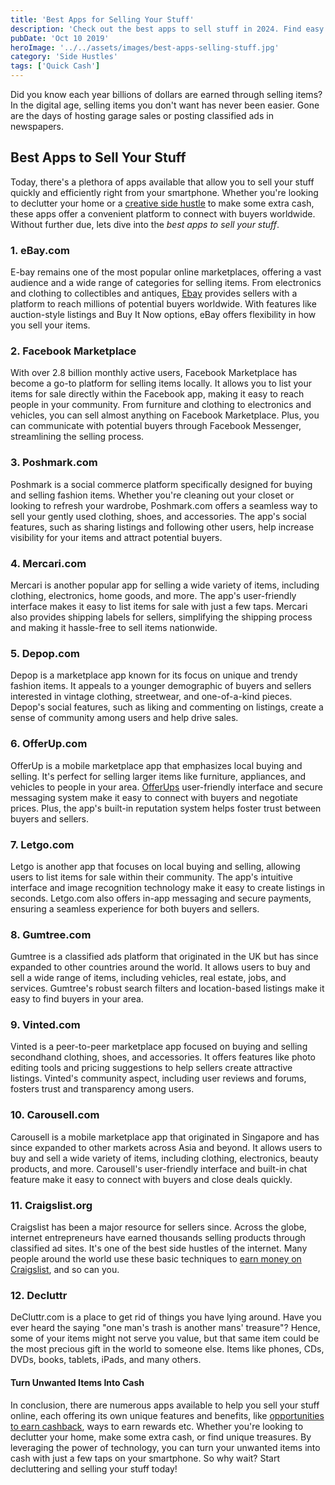 ```yaml
---
title: 'Best Apps for Selling Your Stuff'
description: 'Check out the best apps to sell stuff in 2024. Find easy ways to earn extra cash and boost your income.'
pubDate: 'Oct 10 2019'
heroImage: '../../assets/images/best-apps-selling-stuff.jpg'
category: 'Side Hustles'
tags: ['Quick Cash']
---
```


Did you know each year billions of dollars are earned through selling items? In the digital age, selling items you don't want has never been easier. Gone are the days of hosting garage sales or posting classified ads in newspapers.

## Best Apps to Sell Your Stuff

Today, there's a plethora of apps available that allow you to sell your stuff quickly and efficiently right from your smartphone. Whether you're looking to declutter your home or a [creative side hustle](/blog/creative-side-hustles) to make some extra cash, these apps offer a convenient platform to connect with buyers worldwide. Without further due, lets dive into the _best apps to sell your stuff_.

### 1. eBay.com

E-bay remains one of the most popular online marketplaces, offering a vast audience and a wide range of categories for selling items. From electronics and clothing to collectibles and antiques, [Ebay](https://www.ebay.com) provides sellers with a platform to reach millions of potential buyers worldwide. With features like auction-style listings and Buy It Now options, eBay offers flexibility in how you sell your items.

### 2. Facebook Marketplace

With over 2.8 billion monthly active users, Facebook Marketplace has become a go-to platform for selling items locally. It allows you to list your items for sale directly within the Facebook app, making it easy to reach people in your community. From furniture and clothing to electronics and vehicles, you can sell almost anything on Facebook Marketplace. Plus, you can communicate with potential buyers through Facebook Messenger, streamlining the selling process.

### 3. Poshmark.com

Poshmark is a social commerce platform specifically designed for buying and selling fashion items. Whether you're cleaning out your closet or looking to refresh your wardrobe, Poshmark.com offers a seamless way to sell your gently used clothing, shoes, and accessories. The app's social features, such as sharing listings and following other users, help increase visibility for your items and attract potential buyers.

### 4. Mercari.com

Mercari is another popular app for selling a wide variety of items, including clothing, electronics, home goods, and more. The app's user-friendly interface makes it easy to list items for sale with just a few taps. Mercari also provides shipping labels for sellers, simplifying the shipping process and making it hassle-free to sell items nationwide.

### 5. Depop.com

Depop is a marketplace app known for its focus on unique and trendy fashion items. It appeals to a younger demographic of buyers and sellers interested in vintage clothing, streetwear, and one-of-a-kind pieces. Depop's social features, such as liking and commenting on listings, create a sense of community among users and help drive sales.

### 6. OfferUp.com

OfferUp is a mobile marketplace app that emphasizes local buying and selling. It's perfect for selling larger items like furniture, appliances, and vehicles to people in your area. [OfferUps](https://offerup.com) user-friendly interface and secure messaging system make it easy to connect with buyers and negotiate prices. Plus, the app's built-in reputation system helps foster trust between buyers and sellers.

### 7. Letgo.com

Letgo is another app that focuses on local buying and selling, allowing users to list items for sale within their community. The app's intuitive interface and image recognition technology make it easy to create listings in seconds. Letgo.com also offers in-app messaging and secure payments, ensuring a seamless experience for both buyers and sellers.

### 8. Gumtree.com

Gumtree is a classified ads platform that originated in the UK but has since expanded to other countries around the world. It allows users to buy and sell a wide range of items, including vehicles, real estate, jobs, and services. Gumtree's robust search filters and location-based listings make it easy to find buyers in your area.

### 9. Vinted.com

Vinted is a peer-to-peer marketplace app focused on buying and selling secondhand clothing, shoes, and accessories. It offers features like photo editing tools and pricing suggestions to help sellers create attractive listings. Vinted's community aspect, including user reviews and forums, fosters trust and transparency among users.

### 10. Carousell.com

Carousell is a mobile marketplace app that originated in Singapore and has since expanded to other markets across Asia and beyond. It allows users to buy and sell a wide variety of items, including clothing, electronics, beauty products, and more. Carousell's user-friendly interface and built-in chat feature make it easy to connect with buyers and close deals quickly.

### 11. Craigslist.org

Craigslist has been a major resource for sellers since. Across the globe, internet entrepreneurs have earned thousands selling products through classified ad sites. It's one of the best side hustles of the internet. Many people around the world use these basic techniques to [earn money on Craigslist](/blog/make-money-on-craigslist), and so can you.

### 12. Decluttr

DeCluttr.com is a place to get rid of things you have lying around. Have you ever heard the saying "one man's trash is another mans' treasure"? Hence, some of your items might not serve you value, but that same item could be the most precious gift in the world to someone else. Items like phones, CDs, DVDs, books, tablets, iPads, and many others.

#### Turn Unwanted Items Into Cash

In conclusion, there are numerous apps available to help you sell your stuff online, each offering its own unique features and benefits, like [opportunities to earn cashback](/blog/earn-cash-back), ways to earn rewards etc. Whether you're looking to declutter your home, make some extra cash, or find unique treasures. By leveraging the power of technology, you can turn your unwanted items into cash with just a few taps on your smartphone. So why wait? Start decluttering and selling your stuff today!
